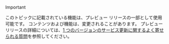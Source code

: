 > [!IMPORTANT]
> このトピックに記載されている機能は、プレビュー リリースの一部として使用可能です。 コンテンツおよび機能は、変更されることがあります。 プレビュー リリースの詳細については、[1 つのバージョンのサービス更新に関するよく寄せられる質問](https://docs.microsoft.com/dynamics365/fin-ops-core/fin-ops/get-started/one-version)を参照してください。
